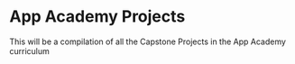 # App Academy Projects

This will be a compilation of all the Capstone Projects in the App Academy curriculum